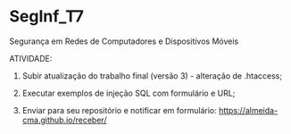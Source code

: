 # SegInf_T7
Segurança em Redes de Computadores e Dispositivos Móveis

ATIVIDADE:

1) Subir atualização do trabalho final (versão 3) - alteração de .htaccess;

2) Executar exemplos de injeção SQL com formulário e URL;

3) Enviar para seu repositório e notificar em formulário: https://almeida-cma.github.io/receber/
